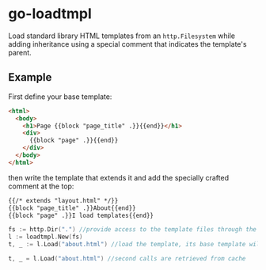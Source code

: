 # go-loadtmpl
Load standard library HTML templates from an `http.Filesystem` while adding inheritance using a special comment that indicates the template's parent.

## Example

First define your base template:

```html
<html>
  <body>
    <h1>Page {{block "page_title" .}}{{end}}</h1>
    <div>
      {{block "page" .}}{{end}}
    </div>
  </body>
</html>
```

then write the template that extends it and add the specially crafted comment at the top:

```html
{{/* extends "layout.html" */}}
{{block "page_title" .}}About{{end}}
{{block "page" .}}I load templates{{end}}
```

```Go
fs := http.Dir(".") //provide access to the template files through the http.FileSystem interface.
l := loadtmpl.New(fs)
t, _ := l.Load("about.html") //load the template, its base template will automatically loaded

t, _ = l.Load("about.html") //second calls are retrieved from cache
```
